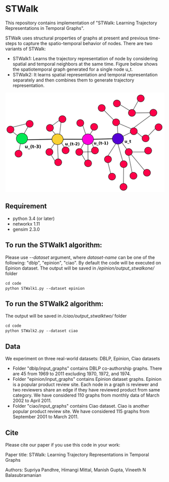 # STWalk

This repository contains implementation of "STWalk: Learning Trajectory Representations in Temporal Graphs".

STWalk uses structural properties of graphs at present and previous time-steps to capture the spatio-temporal behavior of nodes. 
There are two variants of STWalk:
 *  STWalk1: Learns the trajectory representation of node by considering spatial and temporal neighbors at the same time. Figure below shows the spatiotemporal graph generated for a single node u_t.
 *  STWalk2: It learns spatial representation and temporal representation separately and then combines them to generate trajectory representation.

![alt text](./STWalk1.png)

## Requirement
*  python 3.4 (or later)
*  networkx 1.11
*  gensim 2.3.0

## To run the STWalk1 algorithm:
Please use *--dataset <dataset-name>* argument, where *dataset-name* can be one of the following: "dblp", "epinion", "ciao". By default the code will be executed on Epinion dataset.
The output will be saved in */epinion/output_stwalkone/* folder

```
cd code
python STWalk1.py --dataset epinion
```

## To run the STWalk2 algorithm:
The output will be saved in */ciao/output_stwalktwo/* folder

```
cd code
python STWalk2.py --dataset ciao
```

## Data
We experiment on three real-world datasets: DBLP, Epinion, Ciao datasets
*  Folder "dblp/input_graphs" contains DBLP co-authorship graphs. There are 45 from 1969 to 2011 excluding 1970, 1972, and 1974.
*  Folder "epinion/input_graphs" contains Epinion dataset graphs. Epinion is a popular product review site. Each node in a graph is reviewer and two reviewers share an edge if they have reviewed product from same category. We have considered 110 graphs from monthly data of March 2002 to April 2011.
*  Folder "ciao/input_graphs" contains Ciao dataset. Ciao is another popular product review site. We have considered 115 graphs from September 2001 to March 2011.


## Cite

Please cite our paper if you use this code in your work:

Paper title: STWalk: Learning Trajectory Representations in Temporal Graphs

Authors: Supriya Pandhre, Himangi Mittal, Manish Gupta, Vineeth N Balasubramanian
